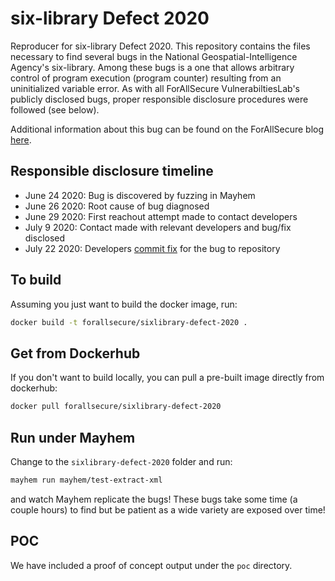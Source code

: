 # six-library Defect 2020

Reproducer for six-library Defect 2020. This repository contains the files necessary to find several bugs in the National Geospatial-Intelligence Agency's six-library. Among these bugs is a one that allows arbitrary control of program execution (program counter) resulting from an uninitialized variable error. As with all ForAllSecure VulnerabiltiesLab's publicly disclosed bugs, proper responsible disclosure procedures were followed (see below).

Additional information about this bug can be found on the ForAllSecure blog [here](TODO).

## Responsible disclosure timeline

- June 24 2020: Bug is discovered by fuzzing in Mayhem
- June 26 2020: Root cause of bug diagnosed
- June 29 2020: First reachout attempt made to contact developers
- July 9 2020: Contact made with relevant developers and bug/fix disclosed
- July 22 2020: Developers [commit fix](https://github.com/mdaus/nitro/commit/22716b796a968cdfcf0f681577965175942f81a6) for the bug to repository

## To build

Assuming you just want to build the docker image, run:

```bash
docker build -t forallsecure/sixlibrary-defect-2020 .
```

## Get from Dockerhub

If you don't want to build locally, you can pull a pre-built image
directly from dockerhub:

```bash
docker pull forallsecure/sixlibrary-defect-2020
```

## Run under Mayhem

Change to the `sixlibrary-defect-2020` folder and run:

```bash
mayhem run mayhem/test-extract-xml
```

and watch Mayhem replicate the bugs! These bugs take some time (a couple hours) to find but be patient as a wide variety are exposed over time!

## POC

We have included a proof of concept output under the `poc`
directory.

